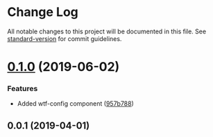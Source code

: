 # Change Log

All notable changes to this project will be documented in this file. See [standard-version](https://github.com/conventional-changelog/standard-version) for commit guidelines.

# [0.1.0](https://github.com/wetryfun/components/compare/v0.0.1...v0.1.0) (2019-06-02)


### Features

* Added wtf-config component ([957b788](https://github.com/wetryfun/components/commit/957b788))



## 0.0.1 (2019-04-01)
